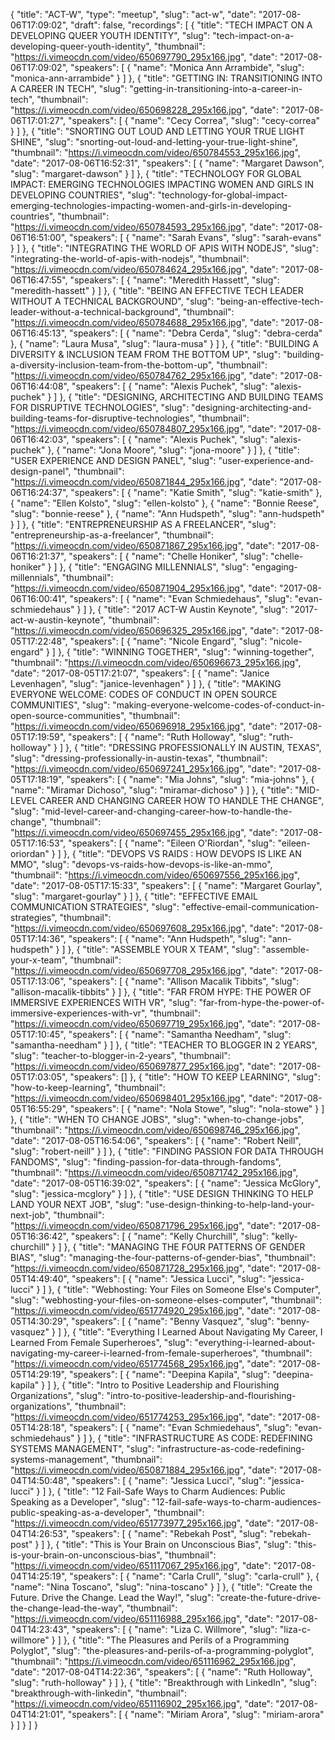 {
  "title": "ACT-W",
  "type": "meetup",
  "slug": "act-w",
  "date": "2017-08-06T17:09:02",
  "draft": false,
  "recordings": [
    {
      "title": "TECH IMPACT ON A DEVELOPING QUEER YOUTH IDENTITY",
      "slug": "tech-impact-on-a-developing-queer-youth-identity",
      "thumbnail": "https://i.vimeocdn.com/video/650697790_295x166.jpg",
      "date": "2017-08-06T17:09:02",
      "speakers": [
        {
          "name": "Monica Ann Arrambide",
          "slug": "monica-ann-arrambide"
        }
      ]
    },
    {
      "title": "GETTING IN: TRANSITIONING INTO A CAREER IN TECH",
      "slug": "getting-in-transitioning-into-a-career-in-tech",
      "thumbnail": "https://i.vimeocdn.com/video/650698228_295x166.jpg",
      "date": "2017-08-06T17:01:27",
      "speakers": [
        {
          "name": "Cecy Correa",
          "slug": "cecy-correa"
        }
      ]
    },
    {
      "title": "SNORTING OUT LOUD AND LETTING YOUR TRUE LIGHT SHINE",
      "slug": "snorting-out-loud-and-letting-your-true-light-shine",
      "thumbnail": "https://i.vimeocdn.com/video/650784553_295x166.jpg",
      "date": "2017-08-06T16:52:31",
      "speakers": [
        {
          "name": "Margaret Dawson",
          "slug": "margaret-dawson"
        }
      ]
    },
    {
      "title": "TECHNOLOGY FOR GLOBAL IMPACT: EMERGING TECHNOLOGIES IMPACTING WOMEN AND GIRLS IN DEVELOPING COUNTRIES",
      "slug": "technology-for-global-impact-emerging-technologies-impacting-women-and-girls-in-developing-countries",
      "thumbnail": "https://i.vimeocdn.com/video/650784593_295x166.jpg",
      "date": "2017-08-06T16:51:00",
      "speakers": [
        {
          "name": "Sarah Evans",
          "slug": "sarah-evans"
        }
      ]
    },
    {
      "title": "INTEGRATING THE WORLD OF APIS WITH NODEJS",
      "slug": "integrating-the-world-of-apis-with-nodejs",
      "thumbnail": "https://i.vimeocdn.com/video/650784624_295x166.jpg",
      "date": "2017-08-06T16:47:55",
      "speakers": [
        {
          "name": "Meredith Hassett",
          "slug": "meredith-hassett"
        }
      ]
    },
    {
      "title": "BEING AN EFFECTIVE TECH LEADER WITHOUT A TECHNICAL BACKGROUND",
      "slug": "being-an-effective-tech-leader-without-a-technical-background",
      "thumbnail": "https://i.vimeocdn.com/video/650784688_295x166.jpg",
      "date": "2017-08-06T16:45:13",
      "speakers": [
        {
          "name": "Debra Cerda",
          "slug": "debra-cerda"
        },
        {
          "name": "Laura Musa",
          "slug": "laura-musa"
        }
      ]
    },
    {
      "title": "BUILDING A DIVERSITY & INCLUSION TEAM FROM THE BOTTOM UP",
      "slug": "building-a-diversity-inclusion-team-from-the-bottom-up",
      "thumbnail": "https://i.vimeocdn.com/video/650784762_295x166.jpg",
      "date": "2017-08-06T16:44:08",
      "speakers": [
        {
          "name": "Alexis Puchek",
          "slug": "alexis-puchek"
        }
      ]
    },
    {
      "title": "DESIGNING, ARCHITECTING AND BUILDING TEAMS FOR DISRUPTIVE TECHNOLOGIES",
      "slug": "designing-architecting-and-building-teams-for-disruptive-technologies",
      "thumbnail": "https://i.vimeocdn.com/video/650784807_295x166.jpg",
      "date": "2017-08-06T16:42:03",
      "speakers": [
        {
          "name": "Alexis Puchek",
          "slug": "alexis-puchek"
        },
        {
          "name": "Jona Moore",
          "slug": "jona-moore"
        }
      ]
    },
    {
      "title": "USER EXPERIENCE AND DESIGN PANEL",
      "slug": "user-experience-and-design-panel",
      "thumbnail": "https://i.vimeocdn.com/video/650871844_295x166.jpg",
      "date": "2017-08-06T16:24:37",
      "speakers": [
        {
          "name": "Katie Smith",
          "slug": "katie-smith"
        },
        {
          "name": "Ellen Kolsto",
          "slug": "ellen-kolsto"
        },
        {
          "name": "Bonnie Reese",
          "slug": "bonnie-reese"
        },
        {
          "name": "Ann Hudspeth",
          "slug": "ann-hudspeth"
        }
      ]
    },
    {
      "title": "ENTREPRENEURSHIP AS A FREELANCER",
      "slug": "entrepreneurship-as-a-freelancer",
      "thumbnail": "https://i.vimeocdn.com/video/650871867_295x166.jpg",
      "date": "2017-08-06T16:21:37",
      "speakers": [
        {
          "name": "Chelle Honiker",
          "slug": "chelle-honiker"
        }
      ]
    },
    {
      "title": "ENGAGING MILLENNIALS",
      "slug": "engaging-millennials",
      "thumbnail": "https://i.vimeocdn.com/video/650871904_295x166.jpg",
      "date": "2017-08-06T16:00:41",
      "speakers": [
        {
          "name": "Evan Schmiedehaus",
          "slug": "evan-schmiedehaus"
        }
      ]
    },
    {
      "title": "2017 ACT-W Austin Keynote",
      "slug": "2017-act-w-austin-keynote",
      "thumbnail": "https://i.vimeocdn.com/video/650696325_295x166.jpg",
      "date": "2017-08-05T17:22:48",
      "speakers": [
        {
          "name": "Nicole Engard",
          "slug": "nicole-engard"
        }
      ]
    },
    {
      "title": "WINNING TOGETHER",
      "slug": "winning-together",
      "thumbnail": "https://i.vimeocdn.com/video/650696673_295x166.jpg",
      "date": "2017-08-05T17:21:07",
      "speakers": [
        {
          "name": "Janice Levenhagen",
          "slug": "janice-levenhagen"
        }
      ]
    },
    {
      "title": "MAKING EVERYONE WELCOME: CODES OF CONDUCT IN OPEN SOURCE COMMUNITIES",
      "slug": "making-everyone-welcome-codes-of-conduct-in-open-source-communities",
      "thumbnail": "https://i.vimeocdn.com/video/650696918_295x166.jpg",
      "date": "2017-08-05T17:19:59",
      "speakers": [
        {
          "name": "Ruth Holloway",
          "slug": "ruth-holloway"
        }
      ]
    },
    {
      "title": "DRESSING PROFESSIONALLY IN AUSTIN, TEXAS",
      "slug": "dressing-professionally-in-austin-texas",
      "thumbnail": "https://i.vimeocdn.com/video/650697241_295x166.jpg",
      "date": "2017-08-05T17:18:19",
      "speakers": [
        {
          "name": "Mia Johns",
          "slug": "mia-johns"
        },
        {
          "name": "Miramar Dichoso",
          "slug": "miramar-dichoso"
        }
      ]
    },
    {
      "title": "MID-LEVEL CAREER AND CHANGING CAREER HOW TO HANDLE THE CHANGE",
      "slug": "mid-level-career-and-changing-career-how-to-handle-the-change",
      "thumbnail": "https://i.vimeocdn.com/video/650697455_295x166.jpg",
      "date": "2017-08-05T17:16:53",
      "speakers": [
        {
          "name": "Eileen O'Riordan",
          "slug": "eileen-oriordan"
        }
      ]
    },
    {
      "title": "DEVOPS VS RAIDS : HOW DEVOPS IS LIKE AN MMO",
      "slug": "devops-vs-raids-how-devops-is-like-an-mmo",
      "thumbnail": "https://i.vimeocdn.com/video/650697556_295x166.jpg",
      "date": "2017-08-05T17:15:33",
      "speakers": [
        {
          "name": "Margaret Gourlay",
          "slug": "margaret-gourlay"
        }
      ]
    },
    {
      "title": "EFFECTIVE EMAIL COMMUNICATION STRATEGIES",
      "slug": "effective-email-communication-strategies",
      "thumbnail": "https://i.vimeocdn.com/video/650697608_295x166.jpg",
      "date": "2017-08-05T17:14:36",
      "speakers": [
        {
          "name": "Ann Hudspeth",
          "slug": "ann-hudspeth"
        }
      ]
    },
    {
      "title": "ASSEMBLE YOUR X TEAM",
      "slug": "assemble-your-x-team",
      "thumbnail": "https://i.vimeocdn.com/video/650697708_295x166.jpg",
      "date": "2017-08-05T17:13:06",
      "speakers": [
        {
          "name": "Allison Macalik Tibbits",
          "slug": "allison-macalik-tibbits"
        }
      ]
    },
    {
      "title": "FAR FROM HYPE: THE POWER OF IMMERSIVE EXPERIENCES WITH VR",
      "slug": "far-from-hype-the-power-of-immersive-experiences-with-vr",
      "thumbnail": "https://i.vimeocdn.com/video/650697719_295x166.jpg",
      "date": "2017-08-05T17:10:45",
      "speakers": [
        {
          "name": "Samantha Needham",
          "slug": "samantha-needham"
        }
      ]
    },
    {
      "title": "TEACHER TO BLOGGER IN 2 YEARS",
      "slug": "teacher-to-blogger-in-2-years",
      "thumbnail": "https://i.vimeocdn.com/video/650697877_295x166.jpg",
      "date": "2017-08-05T17:03:05",
      "speakers": []
    },
    {
      "title": "HOW TO KEEP LEARNING",
      "slug": "how-to-keep-learning",
      "thumbnail": "https://i.vimeocdn.com/video/650698401_295x166.jpg",
      "date": "2017-08-05T16:55:29",
      "speakers": [
        {
          "name": "Nola Stowe",
          "slug": "nola-stowe"
        }
      ]
    },
    {
      "title": "WHEN TO CHANGE JOBS",
      "slug": "when-to-change-jobs",
      "thumbnail": "https://i.vimeocdn.com/video/650698746_295x166.jpg",
      "date": "2017-08-05T16:54:06",
      "speakers": [
        {
          "name": "Robert Neill",
          "slug": "robert-neill"
        }
      ]
    },
    {
      "title": "FINDING PASSION FOR DATA THROUGH FANDOMS",
      "slug": "finding-passion-for-data-through-fandoms",
      "thumbnail": "https://i.vimeocdn.com/video/650871742_295x166.jpg",
      "date": "2017-08-05T16:39:02",
      "speakers": [
        {
          "name": "Jessica McGlory",
          "slug": "jessica-mcglory"
        }
      ]
    },
    {
      "title": "USE DESIGN THINKING TO HELP LAND YOUR NEXT JOB",
      "slug": "use-design-thinking-to-help-land-your-next-job",
      "thumbnail": "https://i.vimeocdn.com/video/650871796_295x166.jpg",
      "date": "2017-08-05T16:36:42",
      "speakers": [
        {
          "name": "Kelly Churchill",
          "slug": "kelly-churchill"
        }
      ]
    },
    {
      "title": "MANAGING THE FOUR PATTERNS OF GENDER BIAS",
      "slug": "managing-the-four-patterns-of-gender-bias",
      "thumbnail": "https://i.vimeocdn.com/video/650871728_295x166.jpg",
      "date": "2017-08-05T14:49:40",
      "speakers": [
        {
          "name": "Jessica Lucci",
          "slug": "jessica-lucci"
        }
      ]
    },
    {
      "title": "Webhosting: Your Files on Someone Else's Computer",
      "slug": "webhosting-your-files-on-someone-elses-computer",
      "thumbnail": "https://i.vimeocdn.com/video/651774920_295x166.jpg",
      "date": "2017-08-05T14:30:29",
      "speakers": [
        {
          "name": "Benny Vasquez",
          "slug": "benny-vasquez"
        }
      ]
    },
    {
      "title": "Everything I Learned About Navigating My Career, I Learned From Female Superheroes",
      "slug": "everything-i-learned-about-navigating-my-career-i-learned-from-female-superheroes",
      "thumbnail": "https://i.vimeocdn.com/video/651774568_295x166.jpg",
      "date": "2017-08-05T14:29:19",
      "speakers": [
        {
          "name": "Deepina Kapila",
          "slug": "deepina-kapila"
        }
      ]
    },
    {
      "title": "Intro to Positive Leadership and Flourishing Organizations",
      "slug": "intro-to-positive-leadership-and-flourishing-organizations",
      "thumbnail": "https://i.vimeocdn.com/video/651774253_295x166.jpg",
      "date": "2017-08-05T14:28:18",
      "speakers": [
        {
          "name": "Evan Schmiedehaus",
          "slug": "evan-schmiedehaus"
        }
      ]
    },
    {
      "title": "INFRASTRUCTURE AS CODE: REDEFINING SYSTEMS MANAGEMENT",
      "slug": "infrastructure-as-code-redefining-systems-management",
      "thumbnail": "https://i.vimeocdn.com/video/650871884_295x166.jpg",
      "date": "2017-08-04T14:50:48",
      "speakers": [
        {
          "name": "Jessica Lucci",
          "slug": "jessica-lucci"
        }
      ]
    },
    {
      "title": "12 Fail-Safe Ways to Charm Audiences: Public Speaking as a Developer",
      "slug": "12-fail-safe-ways-to-charm-audiences-public-speaking-as-a-developer",
      "thumbnail": "https://i.vimeocdn.com/video/651773977_295x166.jpg",
      "date": "2017-08-04T14:26:53",
      "speakers": [
        {
          "name": "Rebekah Post",
          "slug": "rebekah-post"
        }
      ]
    },
    {
      "title": "This is Your Brain on Unconscious Bias",
      "slug": "this-is-your-brain-on-unconscious-bias",
      "thumbnail": "https://i.vimeocdn.com/video/651117067_295x166.jpg",
      "date": "2017-08-04T14:25:19",
      "speakers": [
        {
          "name": "Carla Crull",
          "slug": "carla-crull"
        },
        {
          "name": "Nina Toscano",
          "slug": "nina-toscano"
        }
      ]
    },
    {
      "title": "Create the Future. Drive the Change. Lead the Way!",
      "slug": "create-the-future-drive-the-change-lead-the-way",
      "thumbnail": "https://i.vimeocdn.com/video/651116988_295x166.jpg",
      "date": "2017-08-04T14:23:43",
      "speakers": [
        {
          "name": "Liza C. Willmore",
          "slug": "liza-c-willmore"
        }
      ]
    },
    {
      "title": "The Pleasures and Perils of a Programming Polyglot",
      "slug": "the-pleasures-and-perils-of-a-programming-polyglot",
      "thumbnail": "https://i.vimeocdn.com/video/651116962_295x166.jpg",
      "date": "2017-08-04T14:22:36",
      "speakers": [
        {
          "name": "Ruth Holloway",
          "slug": "ruth-holloway"
        }
      ]
    },
    {
      "title": "Breakthrough with LinkedIn",
      "slug": "breakthrough-with-linkedin",
      "thumbnail": "https://i.vimeocdn.com/video/651116902_295x166.jpg",
      "date": "2017-08-04T14:21:01",
      "speakers": [
        {
          "name": "Miriam Arora",
          "slug": "miriam-arora"
        }
      ]
    }
  ]
}